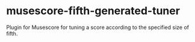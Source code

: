 # musescore-fifth-generated-tuner
Plugin for Musescore for tuning a score according to the specified size of fifth.

